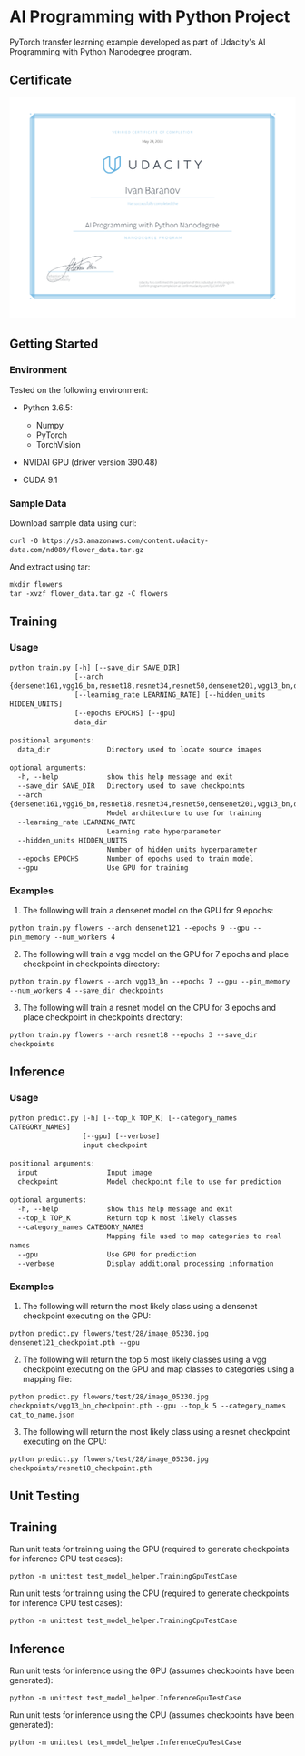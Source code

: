 # AI Programming with Python Project

PyTorch transfer learning example developed as part of Udacity's AI Programming with Python Nanodegree program.

## Certificate

![Screenshot](certificate.png)

## Getting Started
### Environment
Tested on the following environment:
- Python 3.6.5:
    - Numpy
    - PyTorch
    - TorchVision

- NVIDAI GPU (driver version 390.48)
- CUDA 9.1

### Sample Data
Download sample data using curl:

```
curl -O https://s3.amazonaws.com/content.udacity-data.com/nd089/flower_data.tar.gz
```

And extract using tar:
```
mkdir flowers
tar -xvzf flower_data.tar.gz -C flowers
```

## Training
### Usage
```
python train.py [-h] [--save_dir SAVE_DIR]
                [--arch {densenet161,vgg16_bn,resnet18,resnet34,resnet50,densenet201,vgg13_bn,densenet121,vgg19_bn}]
                [--learning_rate LEARNING_RATE] [--hidden_units HIDDEN_UNITS]
                [--epochs EPOCHS] [--gpu] 
                data_dir

positional arguments:
  data_dir              Directory used to locate source images

optional arguments:
  -h, --help            show this help message and exit
  --save_dir SAVE_DIR   Directory used to save checkpoints
  --arch {densenet161,vgg16_bn,resnet18,resnet34,resnet50,densenet201,vgg13_bn,densenet121,vgg19_bn}
                        Model architecture to use for training
  --learning_rate LEARNING_RATE
                        Learning rate hyperparameter
  --hidden_units HIDDEN_UNITS
                        Number of hidden units hyperparameter
  --epochs EPOCHS       Number of epochs used to train model
  --gpu                 Use GPU for training
```

### Examples
1. The following will train a densenet model on the GPU for 9 epochs:

```
python train.py flowers --arch densenet121 --epochs 9 --gpu --pin_memory --num_workers 4
```

2. The following will train a vgg model on the GPU for 7 epochs and place checkpoint in checkpoints directory:

```
python train.py flowers --arch vgg13_bn --epochs 7 --gpu --pin_memory --num_workers 4 --save_dir checkpoints
```

3. The following will train a resnet model on the CPU for 3 epochs and place checkpoint in checkpoints directory:

```
python train.py flowers --arch resnet18 --epochs 3 --save_dir checkpoints
```

## Inference
### Usage
```
python predict.py [-h] [--top_k TOP_K] [--category_names CATEGORY_NAMES]
                  [--gpu] [--verbose]
                  input checkpoint

positional arguments:
  input                 Input image
  checkpoint            Model checkpoint file to use for prediction

optional arguments:
  -h, --help            show this help message and exit
  --top_k TOP_K         Return top k most likely classes
  --category_names CATEGORY_NAMES
                        Mapping file used to map categories to real names
  --gpu                 Use GPU for prediction
  --verbose             Display additional processing information
```
### Examples
1. The following will return the most likely class using a densenet checkpoint executing on the GPU:

```
python predict.py flowers/test/28/image_05230.jpg densenet121_checkpoint.pth --gpu
```

2. The following will return the top 5 most likely classes using a vgg checkpoint executing on the GPU and map classes to categories using a mapping file:

```
python predict.py flowers/test/28/image_05230.jpg checkpoints/vgg13_bn_checkpoint.pth --gpu --top_k 5 --category_names cat_to_name.json
```

3. The following will return the most likely class using a resnet checkpoint executing on the CPU:
```
python predict.py flowers/test/28/image_05230.jpg checkpoints/resnet18_checkpoint.pth
```

## Unit Testing
## Training
Run unit tests for training using the GPU (required to generate checkpoints for inference GPU test cases):

```
python -m unittest test_model_helper.TrainingGpuTestCase
```

Run unit tests for training using the CPU (required to generate checkpoints for inference CPU test cases):

```
python -m unittest test_model_helper.TrainingCpuTestCase
```
## Inference
Run unit tests for inference using the GPU (assumes checkpoints have been generated):

```
python -m unittest test_model_helper.InferenceGpuTestCase
```

Run unit tests for inference using the CPU (assumes checkpoints have been generated):

```
python -m unittest test_model_helper.InferenceCpuTestCase
```
